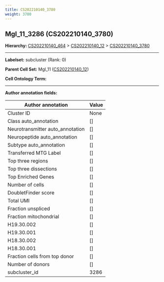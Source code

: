 ```yaml
---
title: CS202210140_3780
weight: 3780
---
```

## Mgl_11_3286 (CS202210140_3780)
<b>Hierarchy: </b>
[CS202210140_464](cell_sets/CS202210140_464.md) >
[CS202210140_12](cell_sets/CS202210140_12.md) >
[CS202210140_3780](cell_sets/CS202210140_3780.md)

---


**Labelset:** subcluster (Rank: 0)

**Parent Cell Set:** Mgl_11 ([CS202210140_12](cell_sets/CS202210140_12.md))



**Cell Ontology Term:** 

[MARKER GENES.]: #


---

[TRANSFERRED ANNOTATIONS.]: #


[AUTHOR ANNOTATION FIELDS.]: #


**Author annotation fields:**

| Author annotation | Value |
|-------------------|-------|
|Cluster ID|None|
|Class auto_annotation|[]|
|Neurotransmitter auto_annotation|[]|
|Neuropeptide auto_annotation|[]|
|Subtype auto_annotation|[]|
|Transferred MTG Label|[]|
|Top three regions|[]|
|Top three dissections|[]|
|Top Enriched Genes|[]|
|Number of cells|[]|
|DoubletFinder score|[]|
|Total UMI|[]|
|Fraction unspliced|[]|
|Fraction mitochondrial|[]|
|H19.30.002|[]|
|H19.30.001|[]|
|H18.30.002|[]|
|H18.30.001|[]|
|Fraction cells from top donor|[]|
|Number of donors|[]|
|subcluster_id|3286|
